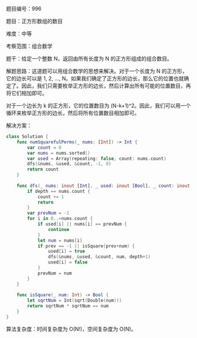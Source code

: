 题目编号：996

题目：正方形数组的数目

难度：中等

考察范围：组合数学

题干：给定一个整数 N，返回由所有长度为 N 的正方形组成的组合数目。

解题思路：这道题可以用组合数学的思想来解决。对于一个长度为 N 的正方形，它的边长可以是 1, 2, ..., N。如果我们确定了正方形的边长，那么它的位置也就确定了。因此，我们只需要枚举正方形的边长，然后计算出所有可能的位置数目，再将它们相加即可。

对于一个边长为 k 的正方形，它的位置数目为 (N-k+1)^2。因此，我们可以用一个循环来枚举正方形的边长，然后将所有位置数目相加即可。

解决方案：

```swift
class Solution {
    func numSquarefulPerms(_ nums: [Int]) -> Int {
        var count = 0
        var nums = nums.sorted()
        var used = Array(repeating: false, count: nums.count)
        dfs(&nums, &used, &count, -1, 0)
        return count
    }
    
    func dfs(_ nums: inout [Int], _ used: inout [Bool], _ count: inout Int, _ prev: Int, _ depth: Int) {
        if depth == nums.count {
            count += 1
            return
        }
        var prevNum = -1
        for i in 0..<nums.count {
            if used[i] || nums[i] == prevNum {
                continue
            }
            let num = nums[i]
            if prev == -1 || isSquare(prev+num) {
                used[i] = true
                dfs(&nums, &used, &count, num, depth+1)
                used[i] = false
            }
            prevNum = num
        }
    }
    
    func isSquare(_ num: Int) -> Bool {
        let sqrtNum = Int(sqrt(Double(num)))
        return sqrtNum * sqrtNum == num
    }
}
```

算法复杂度：时间复杂度为 O(N!)，空间复杂度为 O(N)。